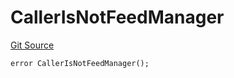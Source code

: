 # CallerIsNotFeedManager

[Git Source](https://github.com/Eoracle/target-contracts/blob/836becbe8b5ae010bb5578a508ed70676be90884/src/interfaces/Errors.sol)

```solidity
error CallerIsNotFeedManager();
```
